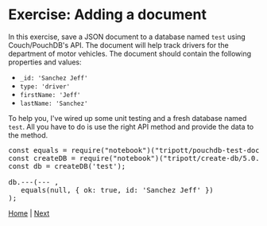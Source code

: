# Exercise: Adding a document

In this exercise, save a JSON document to a database named `test` using Couch/PouchDB's API.  The document will help track drivers for the department of motor vehicles. The document should contain the following properties and values:

- `_id: 'Sanchez Jeff'`
- `type: 'driver'`
- `firstName: 'Jeff'`
- `lastName: 'Sanchez'`

To help you, I've wired up some unit testing and a fresh database named `test`.  All you have to do is use the right API method and provide the data to the method.

<div class="tonic">

<pre>
const equals = require("notebook")("tripott/pouchdb-test-doc-id/2.0.2");
const createDB = require("notebook")("tripott/create-db/5.0.0");
const db = createDB('test');

db.---(--- ,
   equals(null, { ok: true, id: 'Sanchez Jeff' })
);
</pre>

</div>

[Home](/)  |  [Next](/dbs-and-docs/2)   
